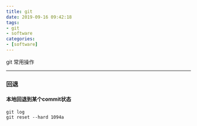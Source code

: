 ```yaml
---
title: git
date: 2019-09-16 09:42:18
tags:
- git
- software 
categories: 
- [software]
---
```


git 常用操作

<!-- more -->
---

### 回退

#### 本地回退到某个commit状态

```git
git log
git reset --hard 1094a
```